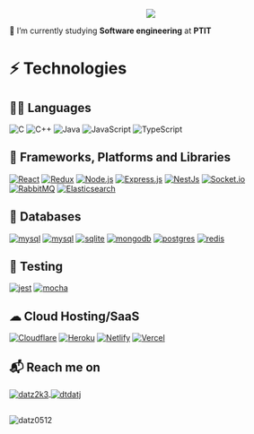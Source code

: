 <p align="center">
  <img src="https://readme-typing-svg.herokuapp.com?size=30&duration=3500&color=F71A00&background=FFFFFF00&lines=Hi+I'm+Do+Tien+Dat">
</p>

🔭 I’m currently studying **Software engineering** at **PTIT**

# ⚡ Technologies

## 👨‍💻 Languages

<p>
    <a><img alt="C" src="https://img.shields.io/badge/C-00599C?style=for-the-badge&logo=c&logoColor=white"></a>
    <a><img alt="C++" src="https://img.shields.io/badge/C%2B%2B-00599C?style=for-the-badge&logo=c%2B%2B&logoColor=white"></a>
    <a><img alt="Java" src="https://img.shields.io/badge/Java-ED8B00?style=for-the-badge&logo=openjdk&logoColor=white"></a>
    <a><img alt="JavaScript" src="https://img.shields.io/badge/JavaScript-F7DF1E?style=for-the-badge&logo=javascript&logoColor=black"></a>
    <a><img alt="TypeScript" src="https://img.shields.io/badge/TypeScript-007ACC?style=for-the-badge&logo=typescript&logoColor=white"></a>
</p>

## 🧰 Frameworks, Platforms and Libraries

<p>
    <a href="#"><img alt="React" src="https://img.shields.io/badge/React-20232A?style=for-the-badge&logo=react&logoColor=61DAFB"></a>
    <a href="#"><img alt="Redux" src="https://img.shields.io/badge/Redux-593D88?style=for-the-badge&logo=redux&logoColor=white"></a>
    <a href="#"><img alt="Node.js" src="https://img.shields.io/badge/Node.js-43853D?style=for-the-badge&logo=node.js&logoColor=white"></a>
    <a href="#"><img alt="Express.js" src="https://img.shields.io/badge/express.js-%23404d59.svg?style=for-the-badge&logo=express&logoColor=%2361DAFB"></a>
    <a href="#"><img alt="NestJs" src="https://img.shields.io/badge/nestjs-%23E0234E.svg?style=for-the-badge&logo=nestjs&logoColor=white"></a>
    <a href="#"><img alt="Socket.io" src="https://img.shields.io/badge/Socket.io-black?style=for-the-badge&logo=socket.io&badgeColor=010101"></a>
    <a href="#"><img alt="RabbitMQ" src="https://img.shields.io/badge/Rabbitmq-FF6600?style=for-the-badge&logo=rabbitmq&logoColor=white"></a>
    <a href="#"><img alt="Elasticsearch" src="https://img.shields.io/badge/-ElasticSearch-005571?style=for-the-badge&logo=elasticsearch"></a>
</p>

## 💾 Databases
  <a href="#"><img alt="mysql" src="https://img.shields.io/badge/MySQL-005C84?style=for-the-badge&logo=mysql&logoColor=white"></a>
  <a href="#"><img alt="mysql" src="https://img.shields.io/badge/Microsoft%20SQL%20Server-CC2927?style=for-the-badge&logo=microsoft%20sql%20server&logoColor=white"></a>
  <a href="#"><img alt="sqlite" src="https://img.shields.io/badge/SQLite-07405E?style=for-the-badge&logo=sqlite&logoColor=white"></a>
  <a href="#"><img alt="mongodb" src="https://img.shields.io/badge/MongoDB-4EA94B?style=for-the-badge&logo=mongodb&logoColor=white"></a>
  <a href="#"><img alt="postgres" src="https://img.shields.io/badge/postgres-%23316192.svg?style=for-the-badge&logo=postgresql&logoColor=white"></a>
  <a href="#"><img alt="redis" src="https://img.shields.io/badge/redis-%23DD0031.svg?style=for-the-badge&logo=redis&logoColor=white"></a>
  

## 🧪 Testing
  <a href="#"><img alt="jest" src="https://img.shields.io/badge/-jest-%23C21325?style=for-the-badge&logo=jest&logoColor=white"></a>
  <a href="#"><img alt="mocha" src="https://img.shields.io/badge/-mocha-%238D6748?style=for-the-badge&logo=mocha&logoColor=white"></a>
  


## ☁ Cloud Hosting/SaaS
  <a href="#"><img alt="Cloudflare" src="https://img.shields.io/badge/Cloudflare-F38020?style=for-the-badge&logo=Cloudflare&logoColor=white"></a>
  <a href="#"><img alt="Heroku" src="https://img.shields.io/badge/Heroku-430098?style=for-the-badge&logo=heroku&logoColor=white"></a>
  <a href="#"><img alt="Netlify" src="https://img.shields.io/badge/Netlify-00C7B7?style=for-the-badge&logo=netlify&logoColor=white"></a>
  <a href="#"><img alt="Vercel" src="https://img.shields.io/badge/Vercel-000000?style=for-the-badge&logo=vercel&logoColor=white"></a>
  

## 📬 Reach me on
<p align="left">
  <a target="blank" href="https://www.facebook.com/dtdatjj/" target="blank"><img align="center" src="https://img.shields.io/badge/Facebook-1877F2?style=for-the-badge&logo=facebook&logoColor=white" alt="datz2k3"/> </a>
  <a target="blank" href="mailto:datz0512@gmail.com" target="blank"><img align="center" src="https://img.shields.io/badge/Gmail-D14836?style=for-the-badge&logo=gmail&logoColor=white" alt="dtdatj"/> </a>
</p>

##
<p><img target="_blank" src="https://github-readme-stats.vercel.app/api/top-langs/?username=datz0512&layout=donut&theme=codeSTACKr" alt="datz0512"/></p>
